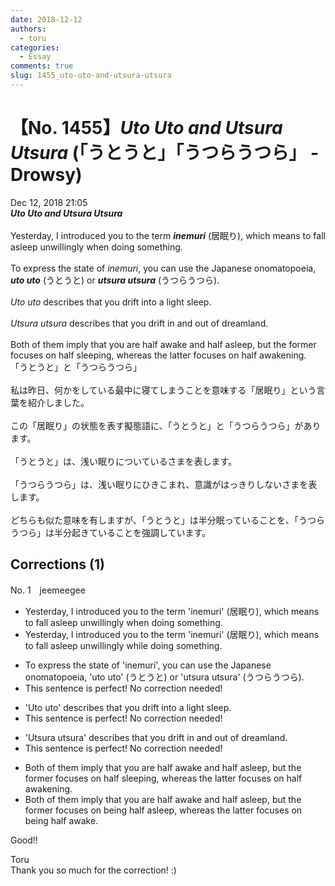 ```yaml
---
date: 2018-12-12
authors:
  - toru
categories:
  - Essay
comments: true
slug: 1455_uto-uto-and-utsura-utsura
---
```


# 【No. 1455】<strong><em>Uto Uto and Utsura Utsura</strong></em> (「うとうと」「うつらうつら」 - Drowsy)
<div class="date">Dec 12, 2018 21:05</div>
<div id="post"><div id="body_show_ori">
<strong><em>Uto Uto and Utsura Utsura</strong></em><br/><br/>Yesterday, I introduced you to the term <strong><em>inemuri</em></strong> (居眠り), which means to fall asleep unwillingly when doing something.<br/><br/>To express the state of <em>inemuri</em>, you can use the Japanese onomatopoeia, <strong><em>uto uto</em></strong> (うとうと) or <strong><em>utsura utsura</em></strong> (うつらうつら).<br/><br/><em>Uto uto</em> describes that you drift into a light sleep.<br/><br/><em>Utsura utsura</em> describes that you drift in and out of dreamland.<br/><br/>Both of them imply that you are half awake and half asleep, but the former focuses on half sleeping, whereas the latter focuses on half awakening.
</div></div>

<!-- more -->

<div id="post_ja"><div id="body_show_mo">
「うとうと」と「うつらうつら」<br/><br/>私は昨日、何かをしている最中に寝てしまうことを意味する「居眠り」という言葉を紹介しました。<br/><br/>この「居眠り」の状態を表す擬態語に、「うとうと」と「うつらうつら」があります。<br/><br/>「うとうと」は、浅い眠りについているさまを表します。<br/><br/>「うつらうつら」は、浅い眠りにひきこまれ、意識がはっきりしないさまを表します。<br/><br/>どちらも似た意味を有しますが、「うとうと」は半分眠っていることを、「うつらうつら」は半分起きていることを強調しています。
</div></div>

## Corrections (1)
<div id="block"><div class="first_name"> No. 1　<span class="just_name">jeemeegee</span></div><div id="block2">
<ul class="correction_field">
<li class="incorrect">Yesterday, I introduced you to the term 'inemuri' (居眠り), which means to fall asleep unwillingly when doing something.</li>
<li class="corrected correct">
Yesterday, I introduced you to the term 'inemuri' (居眠り), which means to fall asleep unwillingly <span class="f_blue">while</span> doing something.
</li>
</ul>
<ul class="correction_field">
<li class="incorrect">To express the state of 'inemuri', you can use the Japanese onomatopoeia, 'uto uto' (うとうと) or 'utsura utsura' (うつらうつら).</li>
<li class="corrected perfect">This sentence is perfect! No correction needed!</li>
</ul>
<ul class="correction_field">
<li class="incorrect">'Uto uto' describes that you drift into a light sleep.</li>
<li class="corrected perfect">This sentence is perfect! No correction needed!</li>
</ul>
<ul class="correction_field">
<li class="incorrect">'Utsura utsura' describes that you drift in and out of dreamland.</li>
<li class="corrected perfect">This sentence is perfect! No correction needed!</li>
</ul>
<ul class="correction_field">
<li class="incorrect">Both of them imply that you are half awake and half asleep, but the former focuses on half sleeping, whereas the latter focuses on half awakening.</li>
<li class="corrected correct">
Both of them imply that you are half awake and half asleep, but the former focuses on <span class="f_blue">being </span>half <span class="f_blue">asleep</span>, whereas the latter <span class="sline"><span class="f_gray">focuses</span></span> on <span class="f_blue">being</span> half <span class="f_blue">awake</span>.
</li>
</ul>
<p class="comment_small">
 Good!!
</p>

</div><div class="name"><span class="just_name">Toru</span><br>
Thank you so much for the correction! :)
</div>
</div>
